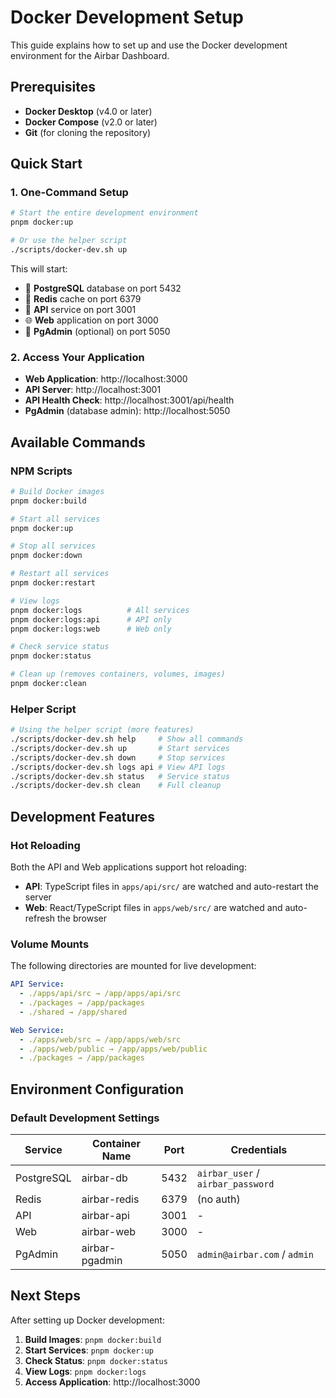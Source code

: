 # Docker Development Setup

This guide explains how to set up and use the Docker development environment for the Airbar Dashboard.

## Prerequisites

- **Docker Desktop** (v4.0 or later)
- **Docker Compose** (v2.0 or later)
- **Git** (for cloning the repository)

## Quick Start

### 1. One-Command Setup

```bash
# Start the entire development environment
pnpm docker:up

# Or use the helper script
./scripts/docker-dev.sh up
```

This will start:
- 🐘 **PostgreSQL** database on port 5432
- 🔴 **Redis** cache on port 6379
- 🚀 **API** service on port 3001
- 🌐 **Web** application on port 3000
- 🔧 **PgAdmin** (optional) on port 5050

### 2. Access Your Application

- **Web Application**: http://localhost:3000
- **API Server**: http://localhost:3001
- **API Health Check**: http://localhost:3001/api/health
- **PgAdmin** (database admin): http://localhost:5050

## Available Commands

### NPM Scripts

```bash
# Build Docker images
pnpm docker:build

# Start all services
pnpm docker:up

# Stop all services
pnpm docker:down

# Restart all services
pnpm docker:restart

# View logs
pnpm docker:logs          # All services
pnpm docker:logs:api      # API only
pnpm docker:logs:web      # Web only

# Check service status
pnpm docker:status

# Clean up (removes containers, volumes, images)
pnpm docker:clean
```

### Helper Script

```bash
# Using the helper script (more features)
./scripts/docker-dev.sh help     # Show all commands
./scripts/docker-dev.sh up       # Start services
./scripts/docker-dev.sh down     # Stop services
./scripts/docker-dev.sh logs api # View API logs
./scripts/docker-dev.sh status   # Service status
./scripts/docker-dev.sh clean    # Full cleanup
```

## Development Features

### Hot Reloading

Both the API and Web applications support hot reloading:

- **API**: TypeScript files in `apps/api/src/` are watched and auto-restart the server
- **Web**: React/TypeScript files in `apps/web/src/` are watched and auto-refresh the browser

### Volume Mounts

The following directories are mounted for live development:

```yaml
API Service:
  - ./apps/api/src → /app/apps/api/src
  - ./packages → /app/packages
  - ./shared → /app/shared

Web Service:
  - ./apps/web/src → /app/apps/web/src
  - ./apps/web/public → /app/apps/web/public
  - ./packages → /app/packages
```

## Environment Configuration

### Default Development Settings

| Service | Container Name | Port | Credentials |
|---------|----------------|------|-------------|
| PostgreSQL | airbar-db | 5432 | `airbar_user` / `airbar_password` |
| Redis | airbar-redis | 6379 | (no auth) |
| API | airbar-api | 3001 | - |
| Web | airbar-web | 3000 | - |
| PgAdmin | airbar-pgadmin | 5050 | `admin@airbar.com` / `admin` |

## Next Steps

After setting up Docker development:

1. **Build Images**: `pnpm docker:build`
2. **Start Services**: `pnpm docker:up` 
3. **Check Status**: `pnpm docker:status`
4. **View Logs**: `pnpm docker:logs`
5. **Access Application**: http://localhost:3000